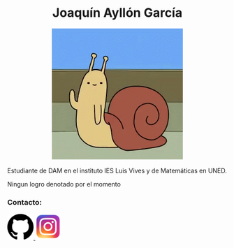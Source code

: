 <h1 align="center">Joaquín Ayllón García</h1>
<p align="center">
<img loading="lazy" src="hi-hello.gif" height="300">
</p>

Estudiante de DAM en el instituto IES Luis Vives y de Matemáticas en UNED. 

Ningun logro denotado por el momento

### Contacto:

<a href="https://github.com/JoaquinAyG" target="_blank">
<img loading="lazy" src="GitHub.png" height="60">
</a>
<a href="https://www.instagram.com/ayllon__" target="_blank">
<img loading="lazy" src="Instagram.png" height= "60">
</a>
